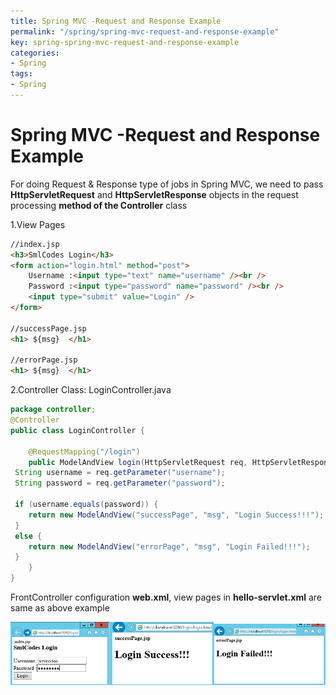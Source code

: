 ```yaml
---
title: Spring MVC -Request and Response Example
permalink: "/spring/spring-mvc-request-and-response-example"
key: spring-spring-mvc-request-and-response-example
categories:
- Spring
tags:
- Spring
---
```


Spring MVC   -Request and Response Example
==========================================

For doing Request & Response type of jobs in Spring MVC, we need to pass
**HttpServletRequest** and **HttpServletResponse** objects in the request
processing **method of the Controller** class

1.View Pages
```html
//index.jsp
<h3>SmlCodes Login</h3>
<form action="login.html" method="post">
	Username :<input type="text" name="username" /><br /> 
	Password :<input type="password" name="password" /><br /> 
	<input type="submit" value="Login" />	
</form>

//successPage.jsp
<h1> ${msg}  </h1>

//errorPage.jsp
<h1> ${msg}  </h1>
```


2.Controller Class: LoginController.java 
```java
package controller;
@Controller
public class LoginController {

	@RequestMapping("/login")
	public ModelAndView login(HttpServletRequest req, HttpServletResponse res) {
 String username = req.getParameter("username");
 String password = req.getParameter("password");

 if (username.equals(password)) {
 	return new ModelAndView("successPage", "msg", "Login Success!!!");
 }
 else {
 	return new ModelAndView("errorPage", "msg", "Login Failed!!!");
 }
	}
}
```

FrontController configuration **web.xml**, view pages in **hello-servlet.xml**
are same as above example

![E:\\Users\\satyacodes\\Pictures\\12.png](media/c47aa12ebaa7f7d069081b8e31fc8b56.png)
